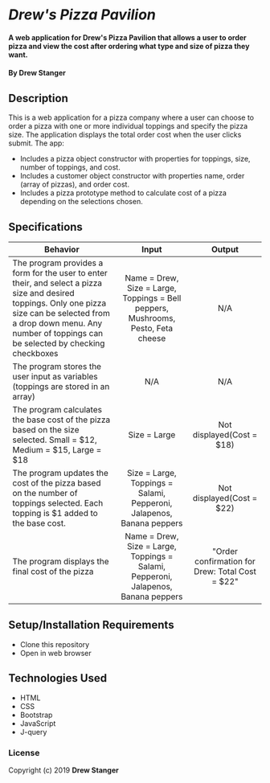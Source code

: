 # _Drew's Pizza Pavilion_

#### A web application for Drew's Pizza Pavilion that allows a user to order pizza and view the cost after ordering what type and size of pizza they want.

#### By **Drew Stanger**

## Description

This is a web application for a pizza company where a user can choose to order a pizza with one or more individual toppings and specify the pizza size. The application displays the total order cost when the user clicks submit.  The app:

* Includes a pizza object constructor with properties for toppings, size, number of toppings, and cost.
* Includes a customer object constructor with properties name, order (array of pizzas), and order cost.
* Includes a pizza prototype method to calculate cost of a pizza depending on the selections chosen.

## Specifications
| Behavior |  Input   |  Output  |
|----------|:--------:|:--------:|
|The program provides a form for the user to enter their, and select a pizza size and desired toppings.  Only one pizza size can be selected from a drop down menu.  Any number of toppings can be selected by checking checkboxes | Name = Drew, Size = Large, Toppings = Bell peppers, Mushrooms, Pesto, Feta cheese | N/A |
|The program stores the user input as variables (toppings are stored in an array) | N/A | N/A |
|The program calculates the base cost of the pizza based on the size selected.  Small = $12, Medium = $15, Large = $18 | Size = Large | Not displayed(Cost = $18)|
|The program updates the cost of the pizza based on the number of toppings selected.  Each topping is $1 added to the base cost. | Size = Large, Toppings = Salami, Pepperoni, Jalapenos, Banana peppers | Not displayed(Cost = $22)|
|The program displays the final cost of the pizza | Name = Drew, Size = Large, Toppings = Salami, Pepperoni, Jalapenos, Banana peppers| "Order confirmation for Drew: Total Cost = $22" |

## Setup/Installation Requirements

* Clone this repository
* Open in web browser

## Technologies Used
* HTML
* CSS
* Bootstrap
* JavaScript
* J-query

### License
Copyright (c) 2019 **Drew Stanger**
